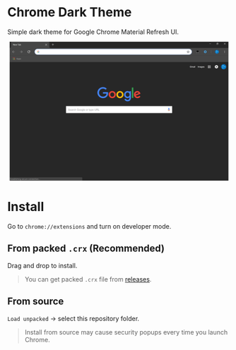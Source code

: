 # Chrome Dark Theme
Simple dark theme for Google Chrome Material Refresh UI.

![Screenshot](screenshot.png)

# Install
Go to `chrome://extensions` and turn on developer mode.

## From packed `.crx` (Recommended)
Drag and drop to install.

> You can get packed `.crx` file from [releases](https://github.com/the1812/chrome-dark-theme/releases).
## From source
`Load unpacked` → select this repository folder.
> Install from source may cause security popups every time you launch Chrome.
